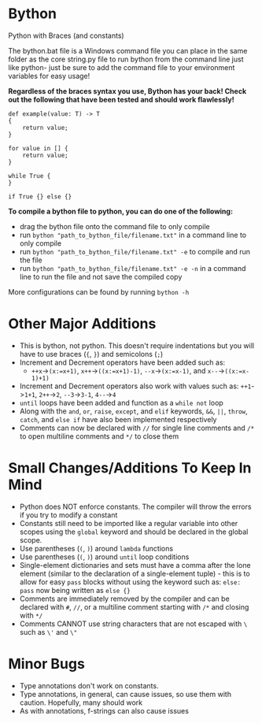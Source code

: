 # Bython
Python with Braces (and constants)

The bython.bat file is a Windows command file you can place in the same folder as the core string.py file to run bython from the command line just like python- just be sure to add the command file to your environment variables for easy usage!

**Regardless of the braces syntax you use, Bython has your back! Check out the following that have been tested and should work flawlessly!**
```
def example(value: T) -> T
{
    return value;
}
```
```
for value in [] {
    return value;
}
```
```
while True {
}
```
```
if True {} else {}
```

**To compile a bython file to python, you can do one of the following:**
- drag the bython file onto the command file to only compile
- run `bython "path_to_bython_file/filename.txt"` in a command line to only compile
- run `bython "path_to_bython_file/filename.txt" -e` to compile and run the file
- run `bython "path_to_bython_file/filename.txt" -e -n` in a command line to run the file and not save the compiled copy

More configurations can be found by running `bython -h`
# Other Major Additions
- This is bython, not python. This doesn't require indentations but you will have to use braces (`{`, `}`) and semicolons (`;`)
- Increment and Decrement operators have been added such as:
  - `++x`->`(x:=x+1)`, `x++`->`((x:=x+1)-1)`, `--x`->`(x:=x-1)`, and `x--`->`((x:=x-1)+1)`
- Increment and Decrement operators also work with values such as: `++1`->`1+1`, `2++`->`2`, `--3`->`3-1`, `4--`->`4`
- `until` loops have been added and function as a `while not` loop
- Along with the `and`, `or`, `raise`, `except`, and `elif` keywords, `&&`, `||`, `throw`, `catch`, and `else if` have also been implemented respectively
- Comments can now be declared with `//` for single line comments and `/*` to open multiline comments and `*/` to close them

# Small Changes/Additions To Keep In Mind
- Python does NOT enforce constants. The compiler will throw the errors if you try to modify a constant
- Constants still need to be imported like a regular variable into other scopes using the `global` keyword and should be declared in the global scope.
- Use parentheses (`(`, `)`) around `lambda` functions
- Use parentheses (`(`, `)`) around `until` loop conditions
- Single-element dictionaries and sets must have a comma after the lone element (similar to the declaration of a single-element tuple) - this is to allow for easy `pass` blocks without using the keyword such as: `else: pass` now being written as `else {}`
- Comments are immediately removed by the compiler and can be declared with `#`, `//`, or a multiline comment starting with `/*` and closing with `*/`
- Comments CANNOT use string characters that are not escaped with `\` such as `\'` and `\"`

# Minor Bugs
- Type annotations don't work on constants.
- Type annotations, in general, can cause issues, so use them with caution. Hopefully, many should work
- As with annotations, f-strings can also cause issues
